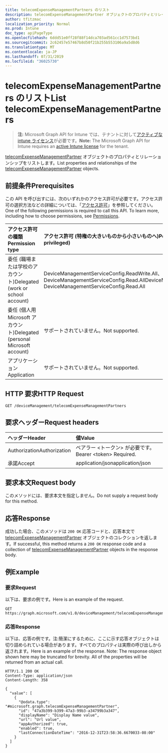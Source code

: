 ```yaml
---
title: telecomExpenseManagementPartners のリスト
description: telecomExpenseManagementPartner オブジェクトのプロパティとリレーションシップをリストします。
author: tfitzmac
localization_priority: Normal
ms.prod: Intune
doc_type: apiPageType
ms.openlocfilehash: 6ddd51e0ff28f88f14dca703ad561cc1d7573bd1
ms.sourcegitcommit: 2c62457e57467b8d50f21b255b553106a9a5d8d6
ms.translationtype: MT
ms.contentlocale: ja-JP
ms.lasthandoff: 07/31/2019
ms.locfileid: "36025730"
---
```

# <a name="list-telecomexpensemanagementpartners"></a><span data-ttu-id="b3ce5-103">telecomExpenseManagementPartners のリスト</span><span class="sxs-lookup"><span data-stu-id="b3ce5-103">List telecomExpenseManagementPartners</span></span>

> <span data-ttu-id="b3ce5-104">**注:** Microsoft Graph API for Intune では、テナントに対して[アクティブな intune ライセンス](https://go.microsoft.com/fwlink/?linkid=839381)が必要です。</span><span class="sxs-lookup"><span data-stu-id="b3ce5-104">**Note:** The Microsoft Graph API for Intune requires an [active Intune license](https://go.microsoft.com/fwlink/?linkid=839381) for the tenant.</span></span>

<span data-ttu-id="b3ce5-105">[telecomExpenseManagementPartner](../resources/intune-tem-telecomexpensemanagementpartner.md) オブジェクトのプロパティとリレーションシップをリストします。</span><span class="sxs-lookup"><span data-stu-id="b3ce5-105">List properties and relationships of the [telecomExpenseManagementPartner](../resources/intune-tem-telecomexpensemanagementpartner.md) objects.</span></span>

## <a name="prerequisites"></a><span data-ttu-id="b3ce5-106">前提条件</span><span class="sxs-lookup"><span data-stu-id="b3ce5-106">Prerequisites</span></span>
<span data-ttu-id="b3ce5-p101">この API を呼び出すには、次のいずれかのアクセス許可が必要です。アクセス許可の選択方法などの詳細については、「[アクセス許可](/graph/permissions-reference)」を参照してください。</span><span class="sxs-lookup"><span data-stu-id="b3ce5-p101">One of the following permissions is required to call this API. To learn more, including how to choose permissions, see [Permissions](/graph/permissions-reference).</span></span>

|<span data-ttu-id="b3ce5-109">アクセス許可の種類</span><span class="sxs-lookup"><span data-stu-id="b3ce5-109">Permission type</span></span>|<span data-ttu-id="b3ce5-110">アクセス許可 (特権の大きいものから小さいものへ)</span><span class="sxs-lookup"><span data-stu-id="b3ce5-110">Permissions (from most to least privileged)</span></span>|
|:---|:---|
|<span data-ttu-id="b3ce5-111">委任 (職場または学校のアカウント)</span><span class="sxs-lookup"><span data-stu-id="b3ce5-111">Delegated (work or school account)</span></span>|<span data-ttu-id="b3ce5-112">DeviceManagementServiceConfig.ReadWrite.All、DeviceManagementServiceConfig.Read.All</span><span class="sxs-lookup"><span data-stu-id="b3ce5-112">DeviceManagementServiceConfig.ReadWrite.All, DeviceManagementServiceConfig.Read.All</span></span>|
|<span data-ttu-id="b3ce5-113">委任 (個人用 Microsoft アカウント)</span><span class="sxs-lookup"><span data-stu-id="b3ce5-113">Delegated (personal Microsoft account)</span></span>|<span data-ttu-id="b3ce5-114">サポートされていません。</span><span class="sxs-lookup"><span data-stu-id="b3ce5-114">Not supported.</span></span>|
|<span data-ttu-id="b3ce5-115">アプリケーション</span><span class="sxs-lookup"><span data-stu-id="b3ce5-115">Application</span></span>|<span data-ttu-id="b3ce5-116">サポートされていません。</span><span class="sxs-lookup"><span data-stu-id="b3ce5-116">Not supported.</span></span>|

## <a name="http-request"></a><span data-ttu-id="b3ce5-117">HTTP 要求</span><span class="sxs-lookup"><span data-stu-id="b3ce5-117">HTTP Request</span></span>
<!-- {
  "blockType": "ignored"
}
-->
``` http
GET /deviceManagement/telecomExpenseManagementPartners
```

## <a name="request-headers"></a><span data-ttu-id="b3ce5-118">要求ヘッダー</span><span class="sxs-lookup"><span data-stu-id="b3ce5-118">Request headers</span></span>
|<span data-ttu-id="b3ce5-119">ヘッダー</span><span class="sxs-lookup"><span data-stu-id="b3ce5-119">Header</span></span>|<span data-ttu-id="b3ce5-120">値</span><span class="sxs-lookup"><span data-stu-id="b3ce5-120">Value</span></span>|
|:---|:---|
|<span data-ttu-id="b3ce5-121">Authorization</span><span class="sxs-lookup"><span data-stu-id="b3ce5-121">Authorization</span></span>|<span data-ttu-id="b3ce5-122">ベアラー &lt;トークン&gt; が必要です。</span><span class="sxs-lookup"><span data-stu-id="b3ce5-122">Bearer &lt;token&gt; Required.</span></span>|
|<span data-ttu-id="b3ce5-123">承諾</span><span class="sxs-lookup"><span data-stu-id="b3ce5-123">Accept</span></span>|<span data-ttu-id="b3ce5-124">application/json</span><span class="sxs-lookup"><span data-stu-id="b3ce5-124">application/json</span></span>|

## <a name="request-body"></a><span data-ttu-id="b3ce5-125">要求本文</span><span class="sxs-lookup"><span data-stu-id="b3ce5-125">Request body</span></span>
<span data-ttu-id="b3ce5-126">このメソッドには、要求本文を指定しません。</span><span class="sxs-lookup"><span data-stu-id="b3ce5-126">Do not supply a request body for this method.</span></span>

## <a name="response"></a><span data-ttu-id="b3ce5-127">応答</span><span class="sxs-lookup"><span data-stu-id="b3ce5-127">Response</span></span>
<span data-ttu-id="b3ce5-128">成功した場合、このメソッドは `200 OK` 応答コードと、応答本文で [telecomExpenseManagementPartner](../resources/intune-tem-telecomexpensemanagementpartner.md) オブジェクトのコレクションを返します。</span><span class="sxs-lookup"><span data-stu-id="b3ce5-128">If successful, this method returns a `200 OK` response code and a collection of [telecomExpenseManagementPartner](../resources/intune-tem-telecomexpensemanagementpartner.md) objects in the response body.</span></span>

## <a name="example"></a><span data-ttu-id="b3ce5-129">例</span><span class="sxs-lookup"><span data-stu-id="b3ce5-129">Example</span></span>

### <a name="request"></a><span data-ttu-id="b3ce5-130">要求</span><span class="sxs-lookup"><span data-stu-id="b3ce5-130">Request</span></span>
<span data-ttu-id="b3ce5-131">以下は、要求の例です。</span><span class="sxs-lookup"><span data-stu-id="b3ce5-131">Here is an example of the request.</span></span>
``` http
GET https://graph.microsoft.com/v1.0/deviceManagement/telecomExpenseManagementPartners
```

### <a name="response"></a><span data-ttu-id="b3ce5-132">応答</span><span class="sxs-lookup"><span data-stu-id="b3ce5-132">Response</span></span>
<span data-ttu-id="b3ce5-p102">以下は、応答の例です。注:簡潔にするために、ここに示す応答オブジェクトは切り詰められている場合があります。すべてのプロパティは実際の呼び出しから返されます。</span><span class="sxs-lookup"><span data-stu-id="b3ce5-p102">Here is an example of the response. Note: The response object shown here may be truncated for brevity. All of the properties will be returned from an actual call.</span></span>
``` http
HTTP/1.1 200 OK
Content-Type: application/json
Content-Length: 358

{
  "value": [
    {
      "@odata.type": "#microsoft.graph.telecomExpenseManagementPartner",
      "id": "47a3b399-b399-47a3-99b3-a34799b3a347",
      "displayName": "Display Name value",
      "url": "Url value",
      "appAuthorized": true,
      "enabled": true,
      "lastConnectionDateTime": "2016-12-31T23:58:36.6670033-08:00"
    }
  ]
}
```



